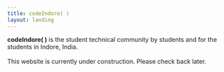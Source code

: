 ```yaml
---
title: codeIndore( )
layout: landing
---
```


**codeIndore( )** is the student technical community by students and for the students in Indore, India.
<br /><br />
This website is currently under construction. Please check back later.
